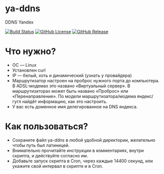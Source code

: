 # ya-ddns
DDNS Yandex

[![Build Status](https://travis-ci.org/nixscript/ya-ddns.svg?branch=master)](https://travis-ci.org/nixscript/ya-ddns)
[![GitHub License](https://img.shields.io/github/license/nixscript/ya-ddns.svg)](https://github.com/nixscript/ya-ddns/blob/master/LICENSE.md)
[![GitHub Release](https://img.shields.io/github/release/nixscript/ya-ddns.svg)](https://github.com/nixscript/ya-ddns/releases)

# Что нужно?
- ОС — Linux
- Установлен curl
- IP — белый, хоть и динамический (узнать у провайдера)
- Маршрутизатор настроен на проброс нужного порта до компьютера. В ADSL-модемах это названо «Виртуальный сервер». В маршрутизаторах может быть названо «Проброс» или «Перенаправление». По модели маршрутизатора/модема яндекс/гугл найдёт информацию, как это настроить.
- У вас есть доменное имя делегированное на DNS яндекса.

# Как пользоваться?
- Сохраните файл ya-ddns в любой удобной директории, желательно чтобы путь был латиницей.
- Внимательно прочитайте инструкции в комментариях, внутри скрипта, и действуйте согласно им.
- Добавьте запуск скрипта в Cron, через каждые 14400 секунд, или укажите свой интервал в скрипте и в Cron.

